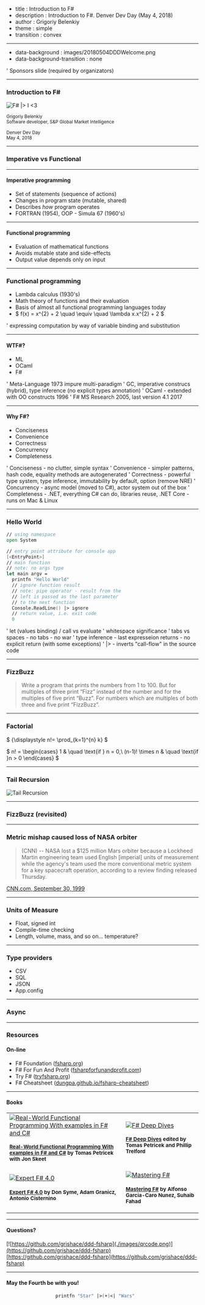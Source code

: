 ﻿- title : Introduction to F# 
- description : Introduction to F#. Denver Dev Day (May 4, 2018)
- author : Grigoriy Belenkiy
- theme : simple
- transition : convex

***

- data-background : images/20180504DDDWelcome.png
- data-background-transition : none

' Sponsors slide (required by organizators)

***

### Introduction to F#

![F# |> I <3](./images/I_Heart_Fsharp_Square_Black_1000x800_preview.png)

<small>Grigoriy Belenkiy<br/>
Software developer, S&amp;P Global Market Intelligence
<br/>
<br/>
Denver Dev Day<br/>
May 4, 2018</small>

***

### Imperative vs Functional

---

#### Imperative programming

- Set of statements (sequence of actions)
- Changes in program state (mutable, shared)
- Describes <i>how</i> program operates 
- FORTRAN (1954), OOP - Simula 67 (1960's)

---

#### Functional programming

- Evaluation of mathematical functions
- Avoids mutable state and side-effects
- Output value depends only on input

---

### Functional programming

- Lambda calculus (1930's)
- Math theory of functions and their evaluation
- Basis of almost all functional programming languages today
- $ f(x) = x^{2} + 2 \quad \equiv \quad \lambda x.x^{2} + 2 $

' expressing computation by way of variable binding and substitution

***

#### WTF#?

- ML 
- OCaml
- F#

' Meta-Language 1973 impure multi-paradigm
' GC, imperative construcs (hybrid), type inference (no explicit types annotation)
' OCaml - extended with OO constructs 1996
' F# MS Research 2005, last version 4.1 2017

---

#### Why F#?

- Conciseness
- Convenience
- Correctness
- Concurrency
- Completeness

' Conciseness - no clutter, simple syntax
' Convenience - simpler patterns, hash code, equality methods are autogenerated
' Correctness - powerful type system, type inference, immutability by default, option (remove NRE)
' Concurrency - async model (moved to C#), actor system out of the box
' Completeness - .NET, everything C# can do, libraries reuse, .NET Core - runs on Mac & Linux

***

### Hello World

```fsharp
// using namespace
open System

// entry point attribute for console app
[<EntryPoint>]
// main function
// note: no args type
let main argv =
  printfn "Hello World"
  // ignore function result
  // note: pipe operator - result from the
  // left is passed as the last parameter
  // to the next function
  Console.ReadLine() |> ignore
  // return value, i.e. exit code
  0
```

' let (values binding) / call vs evaluate 
' whitespace significance
' tabs vs spaces - no tabs - no war
' type inference - last expresseion returns - no explicit return (with some exceptions)
' |> - inverts "call-flow" in the source code

***

### FizzBuzz

>Write a program that prints the numbers from 1 to 100. But for multiples of three print “Fizz” instead of the number and for the multiples of five print “Buzz”. For numbers which are multiples of both three and five print “FizzBuzz”.

***

### Factorial

$ {\displaystyle n!= \prod_{k=1}^{n} k} $


$ n! = \begin{cases}
1               & \quad \text{if  } n = 0,\\ 
(n-1)! \times n & \quad \text{if  }n > 0
\end{cases} $

***

### Tail Recursion

![Tail Recursion](./images/tailrec.png)

***

### FizzBuzz (revisited)

***

### Metric mishap caused loss of NASA orbiter

>(CNN) -- NASA lost a $125 million Mars orbiter because a Lockheed Martin engineering team used English [imperial] units of measurement while the agency's team used the more conventional metric system for a key spacecraft operation, according to a review finding released Thursday.

[CNN.com, September 30, 1999](http://www.cnn.com/TECH/space/9909/30/mars.metric.02/)

---

### Units of Measure

- Float, signed int
- Compile-time checking
- Length, volume, mass, and so on... <span class="fragment"> temperature?</span>

***

### Type providers

- CSV
- SQL
- JSON
- App.config 

***

### Async

***

### Resources

#### On-line

- F# Foundation ([fsharp.org](http://fsharp.org))
- F# For Fun And Profit ([fsharpforfunandprofit.com](http://fsharpforfunandprofit.com))
- Try F# ([tryfsharp.org](http://www.tryfsharp.org))
- F# Cheatsheet ([dungpa.github.io/fsharp-cheatsheet](http://dungpa.github.io/fsharp-cheatsheet/))

---

#### Books

<table>
  <tr>
    <td><a href="http://www.manning.com/petricek/"><img alt="Real-World Functional Programming With examples in F# and C#" src="./images/rwfp.jpg"/><br/>
    <small><h4>Real-World Functional Programming With examples in F# and C#</a>
    by Tomas Petricek with Jon Skeet</h4></small></td>
    <td><a href="http://www.manning.com/petricek2/"><img alt="F# Deep Dives" src="./images/fsdd.jpg"/><br/>
    <small><h4>F# Deep Dives</a>
    edited by Tomas Petricek and Phillip Trelford</h4></small></td>
  </tr>
  <tr>
    <td><a href="https://www.amazon.com/Expert-F-4-0-Don-Syme/dp/1484207416/"><img alt="Expert F# 4.0" src="./images/exfs.jpg"/><br/>
    <small><h4>Expert F# 4.0</a> by Don Syme‎, Adam Granicz,‎ Antonio Cisternino</h4></small></td>
    <td><a href="https://www.amazon.com/Mastering-F-Alfonso-Garcia-Caro-Nunez/dp/1784393436/"><img alt="Mastering F#" src="./images/mfs.jpg"/><br/>
    <small><h4>Mastering F#</a> by Alfonso Garcia-Caro Nunez,‎ Suhaib Fahad</h4></small></td>
  </tr>
</table>

***

#### Questions?

[![https://github.com/grishace/ddd-fsharp](./images/qrcode.png)](https://github.com/grishace/ddd-fsharp)<br/>
[https://github.com/grishace/ddd-fsharp](https://github.com/grishace/ddd-fsharp)

***

#### May the Fourth be with you!

```fsharp
                  printfn "Star" |>(+)<| "Wars"
```
